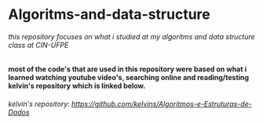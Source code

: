 # Algoritms-and-data-structure

###### this repository focuses on what i studied at my algoritms and data structure class at CIN-UFPE

#### most of the code's that are used in this repository were based on what i learned watching youtube video's, searching online and reading/testing kelvin's repository which is linked below.


###### kelvin's repository: https://github.com/kelvins/Algoritmos-e-Estruturas-de-Dados
